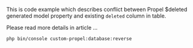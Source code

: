 This is code example which describes conflict between Propel $deleted generated model property and existing `deleted` column in table.

Please read more details in article ...

``` php bin/console custom-propel:database:reverse ```